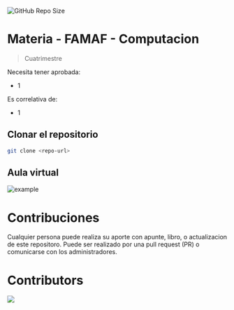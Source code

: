 ![GitHub Repo Size](https://img.shields.io/github/repo-size/FAMAF-resources/Template-repository)

# Materia - FAMAF - Computacion

> Cuatrimestre

Necesita tener aprobada:

- 1

Es correlativa de:

- 1

## Clonar el repositorio

```bash
git clone <repo-url>
```

## Aula virtual

![example](url)

# Contribuciones

Cualquier persona puede realiza su aporte con apunte, libro, o actualizacion de este repositoro. Puede ser realizado por una pull request (PR) o comunicarse con los administradores.

# Contributors
<a href="https://github.com/FAMAF-resources/Template-repository/graphs/contributors">
  <img src="https://contrib.rocks/image?repo=FAMAF-resources/Template-repository"/>
</a>
